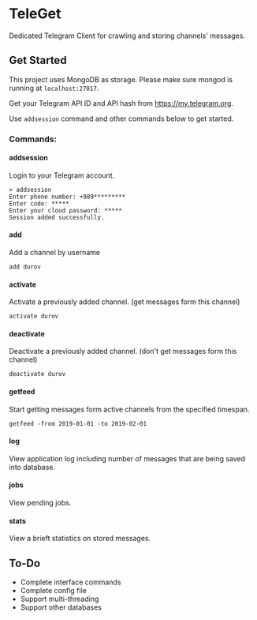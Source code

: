 # TeleGet
Dedicated Telegram Client for crawling and storing channels' messages.

## Get Started
This project uses MongoDB as storage. Please make sure mongod is running at `localhost:27017`.

Get your Telegram API ID and API hash from https://my.telegram.org.

Use `addsession` command and other commands below to get started.

### Commands:

#### addsession
Login to your Telegram account.
```
> addsession
Enter phone number: +989*********
Enter code: *****
Enter your cloud password: *****
Session added successfully.
```

#### add
Add a channel by username

`add durov`

#### activate
Activate a previously added channel. (get messages form this channel)

`activate durov`

#### deactivate
Deactivate a previously added channel. (don't get messages form this channel)

`deactivate durov`

#### getfeed
Start getting messages form active channels from the specified timespan.

`getfeed -from 2019-01-01 -to 2019-02-01`

#### log
View application log including number of messages that are being saved into database.

#### jobs
View pending jobs.

#### stats
View a brieft statistics on stored messages.

## To-Do
- Complete interface commands
- Complete config file
- Support multi-threading
- Support other databases
